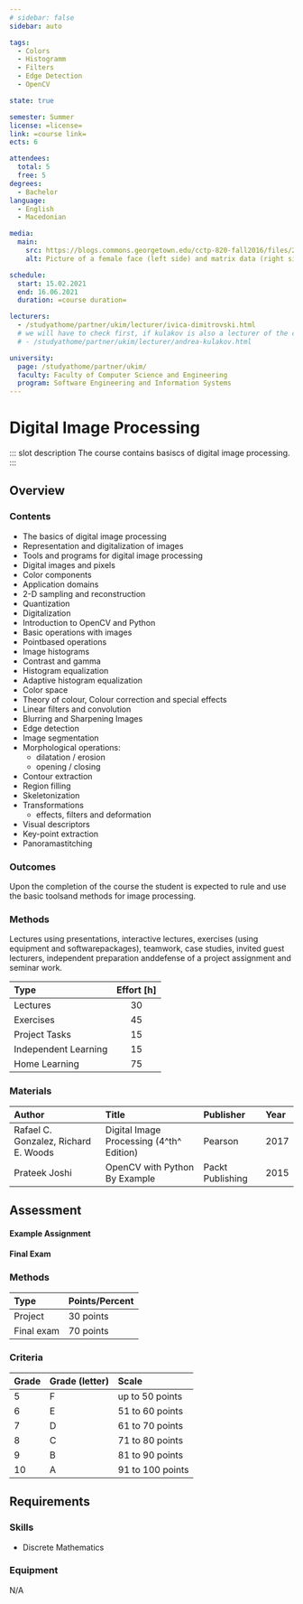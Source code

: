 ```yaml
---
# sidebar: false
sidebar: auto

tags:
  - Colors
  - Histogramm
  - Filters
  - Edge Detection
  - OpenCV

state: true

semester: Summer
license: =license=
link: =course link=
ects: 6

attendees:
  total: 5
  free: 5
degrees:
  - Bachelor
language:
  - English
  - Macedonian

media:
  main:
    src: https://blogs.commons.georgetown.edu/cctp-820-fall2016/files/2016/10/2-1.png
    alt: Picture of a female face (left side) and matrix data (right side)

schedule:
  start: 15.02.2021
  end: 16.06.2021
  duration: =course duration=

lecturers:
  - /studyathome/partner/ukim/lecturer/ivica-dimitrovski.html
  # we will have to check first, if kulakov is also a lecturer of the course and wants to be listed.
  # - /studyathome/partner/ukim/lecturer/andrea-kulakov.html

university:
  page: /studyathome/partner/ukim/
  faculty: Faculty of Computer Science and Engineering
  program: Software Engineering and Information Systems
---
```


# Digital Image Processing

::: slot description
The course contains basiscs of digital image processing.
:::

## Overview

### Contents

- The basics of digital image processing
- Representation and digitalization of images
- Tools and programs for digital image processing
- Digital images and pixels
- Color components
- Application domains
- 2-D sampling and reconstruction
- Quantization
- Digitalization
- Introduction to OpenCV and Python
- Basic operations with images
- Pointbased operations
- Image histograms
- Contrast and gamma
- Histogram equalization
- Adaptive histogram equalization
- Color space
- Theory of colour, Colour correction and special effects
- Linear filters and convolution
- Blurring and Sharpening Images
- Edge detection
- Image segmentation
- Morphological operations:
  - dilatation / erosion
  - opening / closing
- Contour extraction
- Region filling
- Skeletonization
- Transformations
  - effects, filters and deformation
- Visual descriptors
- Key-point extraction
- Panoramastitching

### Outcomes

Upon the completion of the course the student is expected to rule and use the basic toolsand methods for image processing.

### Methods

Lectures using presentations, interactive lectures, exercises (using equipment and softwarepackages), teamwork, case studies, invited guest lecturers, independent preparation anddefense of a project assignment and seminar work.

| Type                 | Effort \[h\] |
| :------------------- | :----------: |
| Lectures             |      30      |
| Exercises            |      45      |
| Project Tasks        |      15      |
| Independent Learning |      15      |
| Home Learning        |      75      |

### Materials

| Author                               | Title                                    | Publisher        | Year |
| :----------------------------------- | :--------------------------------------- | :--------------- | :--- |
| Rafael C. Gonzalez, Richard E. Woods | Digital Image Processing (4^th^ Edition) | Pearson          | 2017 |
| Prateek Joshi                        | OpenCV with Python By Example            | Packt Publishing | 2015 |

## Assessment

<!-- Describe Assessment procedure verbally -->

#### Example Assignment

<!-- Describe an example assignment definition -->

#### Final Exam

<!-- The final exam will be ... -->

### Methods

| Type       | Points/Percent |
| :--------- | :------------- |
| Project    | 30 points      |
| Final exam | 70 points      |

### Criteria

| Grade | Grade (letter) | Scale            |
| :---- | :------------- | :--------------- |
| 5     | F              | up to 50 points  |
| 6     | E              | 51 to 60 points  |
| 7     | D              | 61 to 70 points  |
| 8     | C              | 71 to 80 points  |
| 9     | B              | 81 to 90 points  |
| 10    | A              | 91 to 100 points |

## Requirements

### Skills

- Discrete Mathematics

### Equipment

N/A

